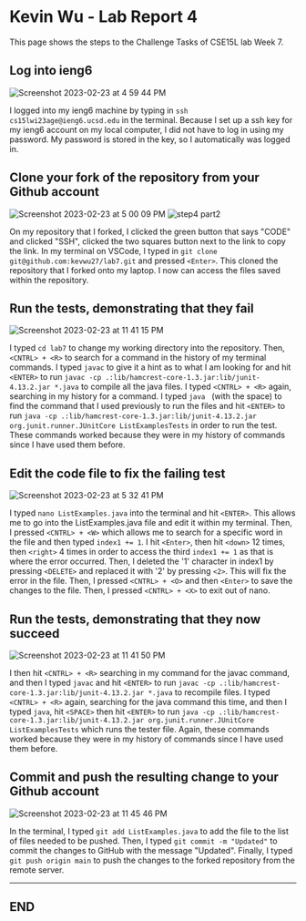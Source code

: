 # Kevin Wu - Lab Report 4
This page shows the steps to the Challenge Tasks of CSE15L lab Week 7.

## Log into ieng6

 ![Screenshot 2023-02-23 at 4 59 44 PM](https://user-images.githubusercontent.com/115754187/221067412-f784d132-8c05-4c68-b1f5-6c5f134ceec8.jpeg)

I logged into my ieng6 machine by typing in `ssh cs15lwi23age@ieng6.ucsd.edu` in the terminal. Because I set up a ssh key for my ieng6 account on my local computer, I did not have to log in using my password. My password is stored in the key, so I automatically was logged in.

## Clone your fork of the repository from your Github account

 ![Screenshot 2023-02-23 at 5 00 09 PM](https://user-images.githubusercontent.com/115754187/221067456-f4d690a9-880a-4946-baa1-58fa39ee7a43.jpeg)
 ![step4 part2](https://user-images.githubusercontent.com/115754187/221067531-bc9e5616-2520-4c84-9cc9-5cd09598bbb4.jpeg)

On my repository that I forked, I clicked the green button that says "CODE" and clicked "SSH", clicked the two squares button next to the link to copy the link.
In my terminal on VSCode, I typed in `git clone git@github.com:kevwu27/lab7.git` and pressed `<Enter>`. This cloned the repository that I forked onto my laptop. I now can access the files saved within the repository. 
 
## Run the tests, demonstrating that they fail
  
 ![Screenshot 2023-02-23 at 11 41 15 PM](https://user-images.githubusercontent.com/115754187/221120993-c9d28ebb-1450-4943-a3a6-32031d40a9ee.jpeg)

I typed `cd lab7` to change my working directory into the repository.
Then, `<CNTRL> + <R>` to search for a command in the history of my terminal commands.
I typed `javac` to give it a hint as to what I am looking for and hit `<ENTER>` to run `javac -cp .:lib/hamcrest-core-1.3.jar:lib/junit-4.13.2.jar *.java` to compile all the java files.
I typed `<CNTRL> + <R>` again, searching in my history for a command.
I typed `java ` (with the space) to find the command that I used previously to run the files and hit `<ENTER>` to run `java -cp .:lib/hamcrest-core-1.3.jar:lib/junit-4.13.2.jar org.junit.runner.JUnitCore ListExamplesTests` in order to run the test.
These commands worked because they were in my history of commands since I have used them before. 

## Edit the code file to fix the failing test
  
 ![Screenshot 2023-02-23 at 5 32 41 PM](https://user-images.githubusercontent.com/115754187/221119204-2f7f5e20-0224-4e52-90b9-fd8aa0931a07.jpeg)

I typed `nano ListExamples.java` into the terminal and hit `<ENTER>`. This allows me to go into the ListExamples.java file and edit it within my terminal.
Then, I pressed `<CNTRL> + <W>` which allows me to search for a specific word in the file and then typed `index1 += 1`.
I hit `<Enter>`, then hit `<down>` 12 times, then `<right>` 4 times in order to access the third `index1 += 1` as that is where the error occurred.
Then, I deleted the '1' character in index1 by pressing `<DELETE>` and replaced it with '2' by pressing `<2>`.
This will fix the error in the file. 
Then, I pressed `<CNTRL> + <O>` and then `<Enter>` to save the changes to the file.
Then, I pressed `<CNTRL> + <X>` to exit out of nano.

## Run the tests, demonstrating that they now succeed
  
 ![Screenshot 2023-02-23 at 11 41 50 PM](https://user-images.githubusercontent.com/115754187/221120952-f1b640b7-e5a4-413c-af1d-73d4b5c42e6e.jpeg)

I then hit `<CNTRL> + <R>` searching in my command for the javac command, and then I typed `javac` and hit `<ENTER>` to run `javac -cp .:lib/hamcrest-core-1.3.jar:lib/junit-4.13.2.jar *.java` to recompile files.
I typed `<CNTRL> + <R>` again, searching for the java command this time, and then I typed `java`, hit `<SPACE>` then hit `<ENTER>` to run `java -cp .:lib/hamcrest-core-1.3.jar:lib/junit-4.13.2.jar org.junit.runner.JUnitCore ListExamplesTests` which runs the tester file.
Again, these commands worked because they were in my history of commands since I have used them before.   
  

## Commit and push the resulting change to your Github account

  ![Screenshot 2023-02-23 at 11 45 46 PM](https://user-images.githubusercontent.com/115754187/221121598-b64d7546-e220-40ec-81a3-05ebfdb9799f.jpeg)
  
In the terminal, I typed `git add ListExamples.java` to add the file to the list of files needed to be pushed.
Then, I typed `git commit -m "Updated"` to commit the changes to GitHub with the message "Updated".
Finally, I typed `git push origin main` to push the changes to the forked repository from the remote server.
 
 ----
 ## END
